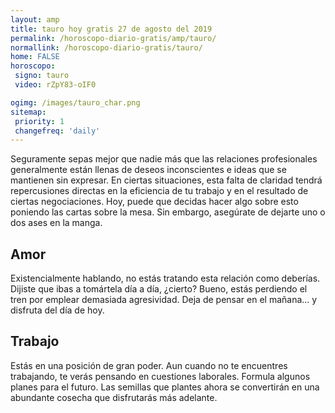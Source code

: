 ```yaml
---
layout: amp
title: tauro hoy gratis 27 de agosto del 2019 
permalink: /horoscopo-diario-gratis/amp/tauro/
normallink: /horoscopo-diario-gratis/tauro/
home: FALSE
horoscopo:
 signo: tauro
 video: rZpY83-oIF0

ogimg: /images/tauro_char.png
sitemap:
 priority: 1
 changefreq: 'daily'
---
```



Seguramente sepas mejor que nadie más que las relaciones profesionales generalmente están llenas de deseos inconscientes e ideas que se mantienen sin expresar. En ciertas situaciones, esta falta de claridad tendrá repercusiones directas en la eficiencia de tu trabajo y en el resultado de ciertas negociaciones. Hoy, puede que decidas hacer algo sobre esto poniendo las cartas sobre la mesa. Sin embargo, asegúrate de dejarte uno o dos ases en la manga.

## Amor

Existencialmente hablando, no estás tratando esta relación como deberías. Dijiste que ibas a tomártela día a día, ¿cierto? Bueno, estás perdiendo el tren por emplear demasiada agresividad. Deja de pensar en el mañana... y disfruta del día de hoy.

## Trabajo

Estás en una posición de gran poder. Aun cuando no te encuentres trabajando, te verás pensando en cuestiones laborales. Formula algunos planes para el futuro. Las semillas que plantes ahora se convertirán en una abundante cosecha que disfrutarás más adelante.
